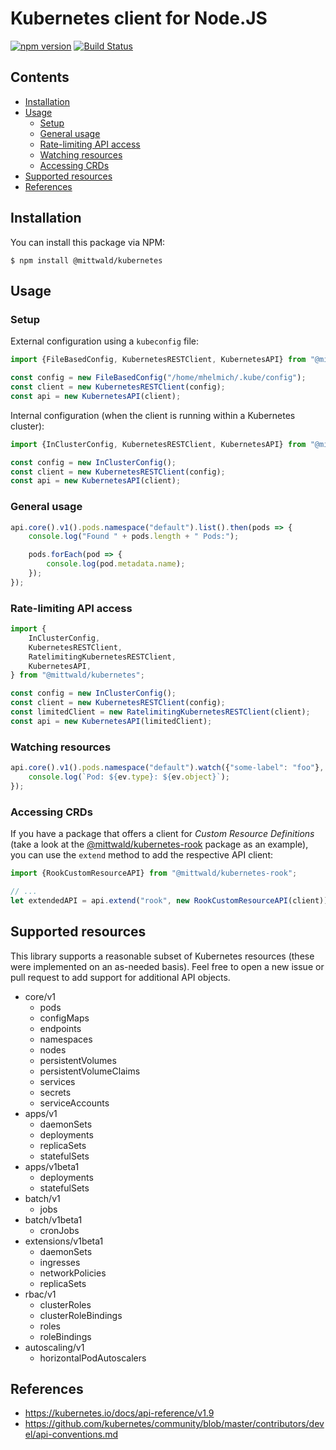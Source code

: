 # Kubernetes client for Node.JS

[![npm version](https://badge.fury.io/js/%40mittwald%2Fkubernetes.svg)](https://www.npmjs.com/package/@mittwald/kubernetes)
[![Build Status](https://travis-ci.org/mittwald/node-kubernetes.svg?branch=master)](https://travis-ci.org/mittwald/node-kubernetes)

## Contents

- [Installation](#installation)
- [Usage](#usage)
  - [Setup](#setup)
  - [General usage](#general-usage)
  - [Rate-limiting API access](#rate-limiting-api-access)
  - [Watching resources](#watching-resources)
  - [Accessing CRDs](#accessing-crds)
- [Supported resources](#supported-resources)
- [References](#references)

## Installation

You can install this package via NPM:

    $ npm install @mittwald/kubernetes

## Usage

### Setup

External configuration using a `kubeconfig` file:

```typescript
import {FileBasedConfig, KubernetesRESTClient, KubernetesAPI} from "@mittwald/kubernetes";

const config = new FileBasedConfig("/home/mhelmich/.kube/config");
const client = new KubernetesRESTClient(config);
const api = new KubernetesAPI(client);
```

Internal configuration (when the client is running within a Kubernetes cluster):

```typescript
import {InClusterConfig, KubernetesRESTClient, KubernetesAPI} from "@mittwald/kubernetes";

const config = new InClusterConfig();
const client = new KubernetesRESTClient(config);
const api = new KubernetesAPI(client);
```

### General usage

```typescript
api.core().v1().pods.namespace("default").list().then(pods => {
    console.log("Found " + pods.length + " Pods:");

    pods.forEach(pod => {
        console.log(pod.metadata.name);
    });
});
```

### Rate-limiting API access

```typescript
import {
    InClusterConfig, 
    KubernetesRESTClient, 
    RatelimitingKubernetesRESTClient, 
    KubernetesAPI,
} from "@mittwald/kubernetes";

const config = new InClusterConfig();
const client = new KubernetesRESTClient(config);
const limitedClient = new RatelimitingKubernetesRESTClient(client);
const api = new KubernetesAPI(limitedClient);
```

### Watching resources

```typescript
api.core().v1().pods.namespace("default").watch({"some-label": "foo"}, ev => {
    console.log(`Pod: ${ev.type}: ${ev.object}`);    
});
```

### Accessing CRDs

If you have a package that offers a client for _Custom Resource Definitions_
(take a look at the [@mittwald/kubernetes-rook](https://github.com/mittwald/node-kubernetes-rook)
package as an example), you can use the `extend` method to add the respective
API client:

```typescript
import {RookCustomResourceAPI} from "@mittwald/kubernetes-rook";

// ...
let extendedAPI = api.extend("rook", new RookCustomResourceAPI(client));
```

## Supported resources

This library supports a reasonable subset of Kubernetes resources
(these were implemented on an as-needed basis). Feel free to open a
new issue or pull request to add support for additional API objects.

- core/v1
    - pods
    - configMaps
    - endpoints
    - namespaces
    - nodes
    - persistentVolumes
    - persistentVolumeClaims
    - services
    - secrets
    - serviceAccounts
- apps/v1
    - daemonSets
    - deployments
    - replicaSets
    - statefulSets
- apps/v1beta1
    - deployments
    - statefulSets
- batch/v1
    - jobs
- batch/v1beta1
    - cronJobs
- extensions/v1beta1
    - daemonSets
    - ingresses
    - networkPolicies
    - replicaSets
- rbac/v1
    - clusterRoles
    - clusterRoleBindings
    - roles
    - roleBindings
- autoscaling/v1
    - horizontalPodAutoscalers

## References

- https://kubernetes.io/docs/api-reference/v1.9
- https://github.com/kubernetes/community/blob/master/contributors/devel/api-conventions.md

